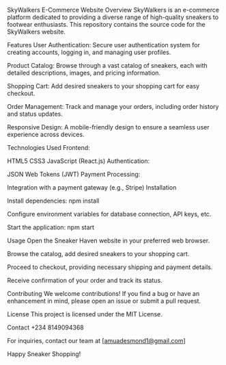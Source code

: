 SkyWalkers E-Commerce Website
Overview
SkyWalkers is an e-commerce platform dedicated to providing a diverse range of high-quality sneakers to footwear enthusiasts. This repository contains the source code for the SkyWalkers website.

Features
User Authentication: Secure user authentication system for creating accounts, logging in, and managing user profiles.

Product Catalog: Browse through a vast catalog of sneakers, each with detailed descriptions, images, and pricing information.

Shopping Cart: Add desired sneakers to your shopping cart for easy checkout.

Order Management: Track and manage your orders, including order history and status updates.

Responsive Design: A mobile-friendly design to ensure a seamless user experience across devices.

Technologies Used
Frontend:

HTML5
CSS3
JavaScript (React.js)
Authentication:

JSON Web Tokens (JWT)
Payment Processing:

Integration with a payment gateway (e.g., Stripe)
Installation

Install dependencies: npm install

Configure environment variables for database connection, API keys, etc.

Start the application: npm start

Usage
Open the Sneaker Haven website in your preferred web browser.

Browse the catalog, add desired sneakers to your shopping cart.

Proceed to checkout, providing necessary shipping and payment details.

Receive confirmation of your order and track its status.

Contributing
We welcome contributions! If you find a bug or have an enhancement in mind, please open an issue or submit a pull request.

License
This project is licensed under the MIT License.

Contact
+234 8149094368

For inquiries, contact our team at [amuadesmond1@gmail.com]

Happy Sneaker Shopping!
